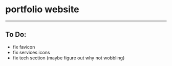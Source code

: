 
# portfolio website

---

## To Do:

- fix favicon 
- fix services icons
- fix tech section (maybe figure out why not wobbling)

